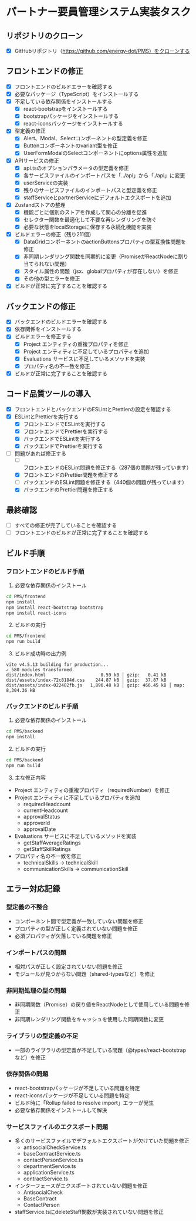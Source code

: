 # パートナー要員管理システム実装タスク

## リポジトリのクローン
- [x] GitHubリポジトリ（https://github.com/energy-dot/PMS）をクローンする

## フロントエンドの修正
- [x] フロントエンドのビルドエラーを確認する
- [x] 必要なパッケージ（TypeScript）をインストールする
- [x] 不足している依存関係をインストールする
  - [x] react-bootstrapをインストールする
  - [x] bootstrapパッケージをインストールする
  - [x] react-iconsパッケージをインストールする
- [x] 型定義の修正
  - [x] Alert、Modal、Selectコンポーネントの型定義を修正
  - [x] Buttonコンポーネントのvariant型を修正
  - [x] UserFormModalのSelectコンポーネントにoptions属性を追加
- [x] APIサービスの修正
  - [x] api.tsのオプションパラメータの型定義を修正
  - [x] 各サービスファイルのインポートパスを「../api」から「./api」に変更
  - [x] userServiceの実装
  - [x] 残りのサービスファイルのインポートパスと型定義を修正
  - [x] staffServiceとpartnerServiceにデフォルトエクスポートを追加
- [x] Zustandストアの整理
  - [x] 機能ごとに個別のストアを作成して関心の分離を促進
  - [x] セレクター関数を最適化して不要な再レンダリングを防ぐ
  - [x] 必要な状態をlocalStorageに保存する永続化機能を実装
- [x] ビルドエラーの修正（残り211個）
  - [x] DataGridコンポーネントのactionButtonsプロパティの型互換性問題を修正
  - [x] 非同期レンダリング関数を同期的に変更（Promise<string>がReactNodeに割り当てられない問題）
  - [x] スタイル属性の問題（jsx、globalプロパティが存在しない）を修正
  - [x] その他の型エラーを修正
- [x] ビルドが正常に完了することを確認する

## バックエンドの修正
- [x] バックエンドのビルドエラーを確認する
- [x] 依存関係をインストールする
- [x] ビルドエラーを修正する
  - [x] Project エンティティの重複プロパティを修正
  - [x] Project エンティティに不足しているプロパティを追加
  - [x] Evaluations サービスに不足しているメソッドを実装
  - [x] プロパティ名の不一致を修正
- [x] ビルドが正常に完了することを確認する

## コード品質ツールの導入
- [x] フロントエンドとバックエンドのESLintとPrettierの設定を確認する
- [x] ESLintとPrettierを実行する
  - [x] フロントエンドでESLintを実行する
  - [x] フロントエンドでPrettierを実行する
  - [x] バックエンドでESLintを実行する
  - [x] バックエンドでPrettierを実行する
- [ ] 問題があれば修正する
  - [ ] フロントエンドのESLint問題を修正する（287個の問題が残っています）
  - [x] フロントエンドのPrettier問題を修正する
  - [ ] バックエンドのESLint問題を修正する（440個の問題が残っています）
  - [x] バックエンドのPrettier問題を修正する

## 最終確認
- [ ] すべての修正が完了していることを確認する
- [ ] フロントエンドのビルドが正常に完了することを確認する

## ビルド手順
### フロントエンドのビルド手順
1. 必要な依存関係のインストール
```bash
cd PMS/frontend
npm install
npm install react-bootstrap bootstrap
npm install react-icons
```

2. ビルドの実行
```bash
cd PMS/frontend
npm run build
```

3. ビルド成功時の出力例
```
vite v4.5.13 building for production...
✓ 580 modules transformed.
dist/index.html                     0.59 kB │ gzip:   0.41 kB
dist/assets/index-72c8184d.css    244.87 kB │ gzip:  37.87 kB
dist/assets/index-022482fb.js   1,896.48 kB │ gzip: 466.45 kB │ map: 8,304.36 kB
```

### バックエンドのビルド手順
1. 必要な依存関係のインストール
```bash
cd PMS/backend
npm install
```

2. ビルドの実行
```bash
cd PMS/backend
npm run build
```

3. 主な修正内容
- Project エンティティの重複プロパティ（requiredNumber）を修正
- Project エンティティに不足しているプロパティを追加
  - requiredHeadcount
  - currentHeadcount
  - approvalStatus
  - approverId
  - approvalDate
- Evaluations サービスに不足しているメソッドを実装
  - getStaffAverageRatings
  - getStaffSkillRatings
- プロパティ名の不一致を修正
  - technicalSkills → technicalSkill
  - communicationSkills → communicationSkill

## エラー対応記録
### 型定義の不整合
- コンポーネント間で型定義が一致していない問題を修正
- プロパティの型が正しく定義されていない問題を修正
- 必須プロパティが欠落している問題を修正

### インポートパスの問題
- 相対パスが正しく設定されていない問題を修正
- モジュールが見つからない問題（shared-typesなど）を修正

### 非同期処理の型の問題
- 非同期関数（Promise）の戻り値をReactNodeとして使用している問題を修正
- 非同期レンダリング関数をキャッシュを使用した同期関数に変更

### ライブラリの型定義の不足
- 一部のライブラリの型定義が不足している問題（@types/react-bootstrapなど）を修正

### 依存関係の問題
- react-bootstrapパッケージが不足している問題を特定
- react-iconsパッケージが不足している問題を特定
- ビルド時に「Rollup failed to resolve import」エラーが発生
- 必要な依存関係をインストールして解決

### サービスファイルのエクスポート問題
- 多くのサービスファイルでデフォルトエクスポートが欠けていた問題を修正
  - antisocialCheckService.ts
  - baseContractService.ts
  - contactPersonService.ts
  - departmentService.ts
  - applicationService.ts
  - contractService.ts
- インターフェースがエクスポートされていない問題を修正
  - AntisocialCheck
  - BaseContract
  - ContactPerson
- staffService.tsにdeleteStaff関数が実装されていない問題を修正
